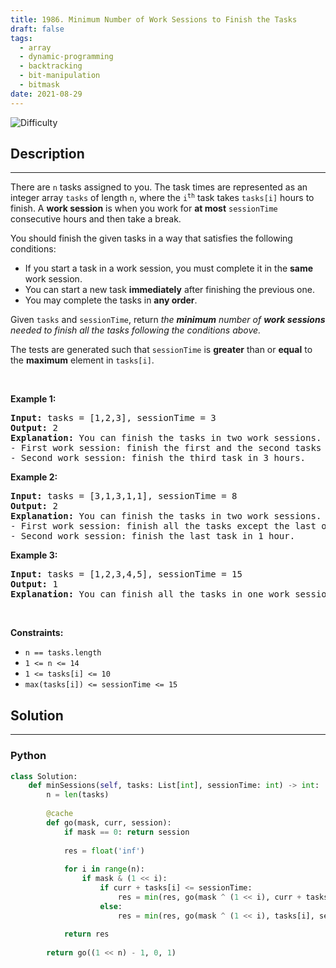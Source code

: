 ```yaml
---
title: 1986. Minimum Number of Work Sessions to Finish the Tasks
draft: false
tags: 
  - array
  - dynamic-programming
  - backtracking
  - bit-manipulation
  - bitmask
date: 2021-08-29
---
```


![Difficulty](https://img.shields.io/badge/Difficulty-Medium-blue.svg)

## Description

---
<p>There are <code>n</code> tasks assigned to you. The task times are represented as an integer array <code>tasks</code> of length <code>n</code>, where the <code>i<sup>th</sup></code> task takes <code>tasks[i]</code> hours to finish. A <strong>work session</strong> is when you work for <strong>at most</strong> <code>sessionTime</code> consecutive hours and then take a break.</p>

<p>You should finish the given tasks in a way that satisfies the following conditions:</p>

<ul>
	<li>If you start a task in a work session, you must complete it in the <strong>same</strong> work session.</li>
	<li>You can start a new task <strong>immediately</strong> after finishing the previous one.</li>
	<li>You may complete the tasks in <strong>any order</strong>.</li>
</ul>

<p>Given <code>tasks</code> and <code>sessionTime</code>, return <em>the <strong>minimum</strong> number of <strong>work sessions</strong> needed to finish all the tasks following the conditions above.</em></p>

<p>The tests are generated such that <code>sessionTime</code> is <strong>greater</strong> than or <strong>equal</strong> to the <strong>maximum</strong> element in <code>tasks[i]</code>.</p>

<p>&nbsp;</p>
<p><strong class="example">Example 1:</strong></p>

<pre>
<strong>Input:</strong> tasks = [1,2,3], sessionTime = 3
<strong>Output:</strong> 2
<strong>Explanation:</strong> You can finish the tasks in two work sessions.
- First work session: finish the first and the second tasks in 1 + 2 = 3 hours.
- Second work session: finish the third task in 3 hours.
</pre>

<p><strong class="example">Example 2:</strong></p>

<pre>
<strong>Input:</strong> tasks = [3,1,3,1,1], sessionTime = 8
<strong>Output:</strong> 2
<strong>Explanation:</strong> You can finish the tasks in two work sessions.
- First work session: finish all the tasks except the last one in 3 + 1 + 3 + 1 = 8 hours.
- Second work session: finish the last task in 1 hour.
</pre>

<p><strong class="example">Example 3:</strong></p>

<pre>
<strong>Input:</strong> tasks = [1,2,3,4,5], sessionTime = 15
<strong>Output:</strong> 1
<strong>Explanation:</strong> You can finish all the tasks in one work session.
</pre>

<p>&nbsp;</p>
<p><strong>Constraints:</strong></p>

<ul>
	<li><code>n == tasks.length</code></li>
	<li><code>1 &lt;= n &lt;= 14</code></li>
	<li><code>1 &lt;= tasks[i] &lt;= 10</code></li>
	<li><code>max(tasks[i]) &lt;= sessionTime &lt;= 15</code></li>
</ul>


## Solution

---
### Python
``` py title='minimum-number-of-work-sessions-to-finish-the-tasks'
class Solution:
    def minSessions(self, tasks: List[int], sessionTime: int) -> int:
        n = len(tasks)
        
        @cache
        def go(mask, curr, session):
            if mask == 0: return session
            
            res = float('inf')
            
            for i in range(n):
                if mask & (1 << i):
                    if curr + tasks[i] <= sessionTime:
                        res = min(res, go(mask ^ (1 << i), curr + tasks[i], session))
                    else:
                        res = min(res, go(mask ^ (1 << i), tasks[i], session + 1))
            
            return res
        
        return go((1 << n) - 1, 0, 1)

```

